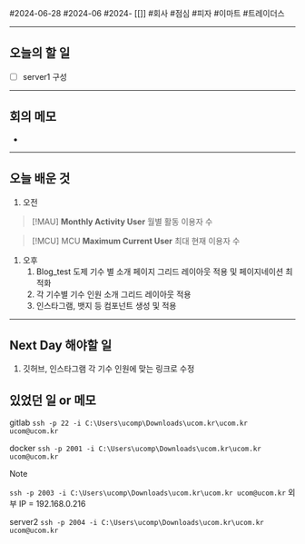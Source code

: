 #2024-06-28 #2024-06 #2024- [[]]
#회사 #점심 #피자 #이마트 #트레이더스

---
## 오늘의 할 일
- [ ] server1 구성
---
## 회의 메모
- 
---
## 오늘 배운 것
1. 오전

> [!MAU] 
>**Monthly Activity User**
월별 활동 이용자 수

> [!MCU] MCU
> **Maximum Current User**
> 최대 현재 이용자 수


1. 오후
    1. Blog_test 도제 기수 별 소개 페이지 그리드 레이아웃 적용 및 페이지네이션 최적화
    2. 각 기수별 기수 인원 소개 그리드 레이아웃 적용 
    3. 인스타그램, 뱃지 등 컴포넌트 생성 및 적용
---
## Next Day 해야할 일
1. 깃허브, 인스타그램 각 기수 인원에 맞는 링크로 수정

## 있었던 일 or 메모
gitlab
`ssh -p 22 -i C:\Users\ucomp\Downloads\ucom.kr\ucom.kr ucom@ucom.kr`

docker
`ssh -p 2001 -i C:\Users\ucomp\Downloads\ucom.kr\ucom.kr ucom@ucom.kr`

> [!NOTE]
> 
> `ssh -p 2003 -i C:\Users\ucomp\Downloads\ucom.kr\ucom.kr ucom@ucom.kr`
> 외부 IP = 192.168.0.216

server2
`ssh -p 2004 -i C:\Users\ucomp\Downloads\ucom.kr\ucom.kr ucom@ucom.kr`